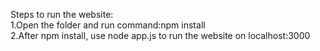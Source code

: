 Steps to run the website:<br />
1.Open the folder and run command:npm install<br />
2.After npm install, use node app.js to run the website on localhost:3000
